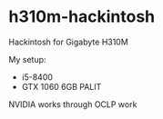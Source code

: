 # h310m-hackintosh
Hackintosh for Gigabyte H310M

My setup:
- i5-8400
- GTX 1060 6GB PALIT

NVIDIA works through OCLP work

